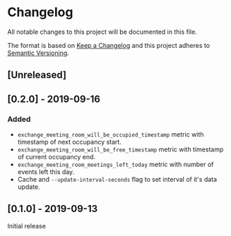 # Changelog
All notable changes to this project will be documented in this file.

The format is based on [Keep a Changelog](http://keepachangelog.com/en/1.0.0/)
and this project adheres to [Semantic Versioning](http://semver.org/spec/v2.0.0.html).

## [Unreleased]

## [0.2.0] - 2019-09-16

### Added
- `exchange_meeting_room_will_be_occupied_timestamp` metric with timestamp of next occupancy start.
- `exchange_meeting_room_will_be_free_timestamp` metric with timestamp of current occupancy end.
- `exchange_meeting_room_meetings_left_today` metric with number of events left this day.
- Cache and `--update-interval-seconds` flag to set interval of it's data update.

## [0.1.0] - 2019-09-13

Initial release
